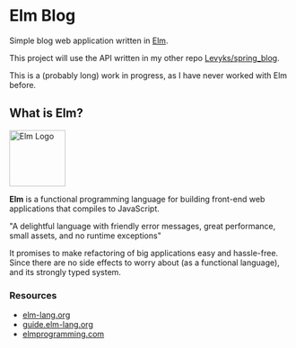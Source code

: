 # Elm Blog

Simple blog web application written in [Elm](https://elm-lang.org).

This project will use the API written in my other repo [Levyks/spring_blog](https://github.com/Levyks/spring_blog).

This is a (probably long) work in progress, as I have never worked with Elm before.

## What is Elm?

<img src="https://upload.wikimedia.org/wikipedia/commons/thumb/f/f3/Elm_logo.svg/1024px-Elm_logo.svg.png" alt="Elm Logo" width="100"> 

<b>Elm</b> is a functional programming language for building front-end web applications that compiles to JavaScript.

"A delightful language with friendly error messages, great performance, small assets, and no runtime exceptions"

It promises to make refactoring of big applications easy and hassle-free. Since there are no side effects to worry about (as a functional language), and its strongly typed system.

### Resources
- [elm-lang.org](https://elm-lang.org)
- [guide.elm-lang.org](https://guide.elm-lang.org)
- [elmprogramming.com](https://elmprogramming.com/)
